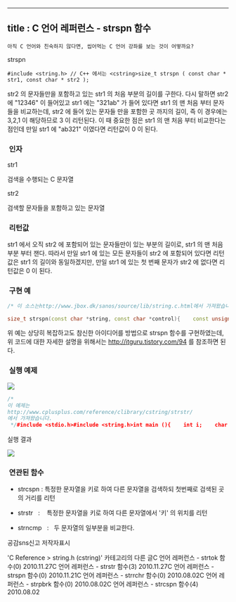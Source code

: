 ----------------
title : C 언어 레퍼런스 - strspn 함수
--------------



```warning
아직 C 언어와 친숙하지 않다면, 씹어먹는 C 언어 강좌를 보는 것이 어떻까요?
```

strspn



```info
#include <string.h> // C++ 에서는 <cstring>size_t strspn ( const char * str1, const char * str2 );
```


str2 의 문자들만을 포함하고 있는 str1 의 처음 부분의 길이를 구한다. 
다시 말하면 str2 에 
"12346" 이 들어있고 str1 에는 "321ab" 가 들어 있다면 str1 의 맨 처음 부터 문자들을 비교하는데, str2 에
 들어 있는 문자들 만을 포함한 곳 까지의 길이, 즉 이 경우에는 3,2,1 이 해당하므로 3 이 리턴된다. 이 때 중요한 점은 str1 의 맨 처음 부터 비교한다는 점인데 만일 str1 에 "ab321" 이였다면 리턴값이 0 이 된다. 



###  인자




str1

검색을 수행되는 C 문자열

str2

검색할 문자들을 포함하고 있는 문자열



###  리턴값




str1 에서 오직 str2 에 포함되어 있는 문자들만이 있는 부분의 길이로, str1 의 맨 처음 부분 부터 잰다. 따라서 만일 str1 에 있는 모든 문자들이 str2 에 포함되어 있다면 리턴값은 str1 의 길이와 동일하겠지만, 만일 str1 에 있는 첫 번째 문자가 str2 에 없다면 리턴값은 0 이 된다. 



###  구현 예


```cpp
/* 이 소스는http://www.jbox.dk/sanos/source/lib/string.c.html에서 가져왔습니다.*/

size_t strspn(const char *string, const char *control){    const unsigned char *str = string;    const unsigned char *ctrl = control;    unsigned char map[32];    int count;    // Clear out bit map    for (count = 0; count < 32; count++) map[count] = 0;    // Set bits in control map    while (*ctrl)    {        map[*ctrl >> 3] |= (1 << (*ctrl & 7));        ctrl++;    }    // 1st char NOT in control map stops search    if (*str)    {        count = 0;        while (map[*str >> 3] & (1 << (*str & 7)))        {            count++;            str++;        }        return count;    }    return 0;}
```

위 예는 상당히 복잡하고도 참신한 아이디어를 방법으로 strspn 함수를 구현하였는데, 위 코드에 대한 자세한 설명을 위해서는 http://itguru.tistory.com/94 를 참조하면 된다. 



###  실행 예제


![](http://)
```cpp
/* 
이 예제는
http://www.cplusplus.com/reference/clibrary/cstring/strstr/
에서 가져왔습니다. 
 */#include <stdio.h>#include <string.h>int main (){    int i;    char strtext[] = "129th";    char cset[] = "1234567890";    i = strspn (strtext,cset);    printf ("The length of initial number is %d.\n",i);    return 0;}
```


실행 결과


![](http://img1.daumcdn.net/thumb/R1920x0/?fname=http%3A%2F%2Fcfile22.uf.tistory.com%2Fimage%2F207075134CE88952A5D63C)



###  연관된 함수





* strcspn
: 특정한 문자열을 키로 하여 다른 문자열을 검색하되 첫번째로 검색된 곳의 거리를 리턴

* strstr
  :    특정한 문자열을 키로 하여 다른 문자열에서 '키' 의 위치를 리턴

* strncmp
  :   두 문자열의 일부분을 비교한다. 







공감sns신고
저작자표시

'C Reference > string.h (cstring)' 카테고리의 다른 글C 언어 레퍼런스 - strtok 함수(0)
2010.11.27C 언어 레퍼런스 - strstr 함수(3)
2010.11.27C 언어 레퍼런스 - strspn 함수(0)
2010.11.21C 언어 레퍼런스 - strrchr 함수(0)
2010.08.02C 언어 레퍼런스 - strpbrk 함수(0)
2010.08.02C 언어 레퍼런스 - strcspn 함수(4)
2010.08.02

